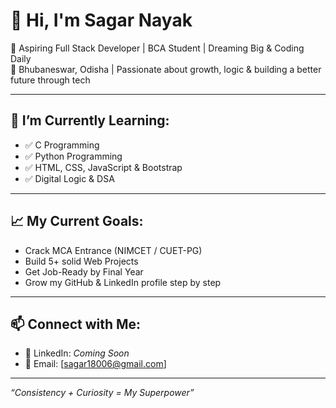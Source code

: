 # 👋 Hi, I'm Sagar Nayak

🚀 Aspiring Full Stack Developer | BCA Student | Dreaming Big & Coding Daily  
📍 Bhubaneswar, Odisha | Passionate about growth, logic & building a better future through tech

---

## 🔧 I’m Currently Learning:
- ✅ C Programming
- ✅ Python Programming
- ✅ HTML, CSS, JavaScript & Bootstrap
- ✅ Digital Logic & DSA

---

## 📈 My Current Goals:
- Crack MCA Entrance (NIMCET / CUET-PG)
- Build 5+ solid Web Projects
- Get Job-Ready by Final Year
- Grow my GitHub & LinkedIn profile step by step

---

## 📫 Connect with Me:
- 🔗 LinkedIn: *Coming Soon*
- 📧 Email: [sagar18006@gmail.com]

---

_“Consistency + Curiosity = My Superpower”_

